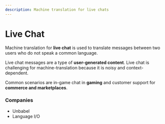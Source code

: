 ```yaml
---
description: Machine translation for live chats
---
```


# Live Chat

Machine translation for **live chat** is used to translate messages between two users who do not speak a common language.

Live chat messages are a type of **user-generated content**. Live chat is challenging for machine-translation because it is noisy and context-dependent.

Common scenarios are in-game chat in **gaming** and customer support for **commerce and marketplaces**.

### Companies
- Unbabel
- Language I/O
